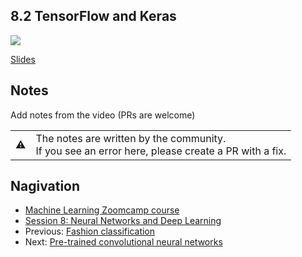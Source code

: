 
## 8.2 TensorFlow and Keras

<a href="https://www.youtube.com/watch?v=R6o_CUmoN9Q"><img src="images/thumbnail-8-02.jpg"></a>
 

[Slides](https://www.slideshare.net/AlexeyGrigorev/ml-zoomcamp-8-neural-networks-and-deep-learning-250592316)


## Notes

Add notes from the video (PRs are welcome)


<table>
   <tr>
      <td>⚠️</td>
      <td>
         The notes are written by the community. <br>
         If you see an error here, please create a PR with a fix.
      </td>
   </tr>
</table>


## Nagivation

* [Machine Learning Zoomcamp course](../)
* [Session 8: Neural Networks and Deep Learning](./)
* Previous: [Fashion classification](01-fashion-classification.md)
* Next: [Pre-trained convolutional neural networks](03-pretrained-models.md)
